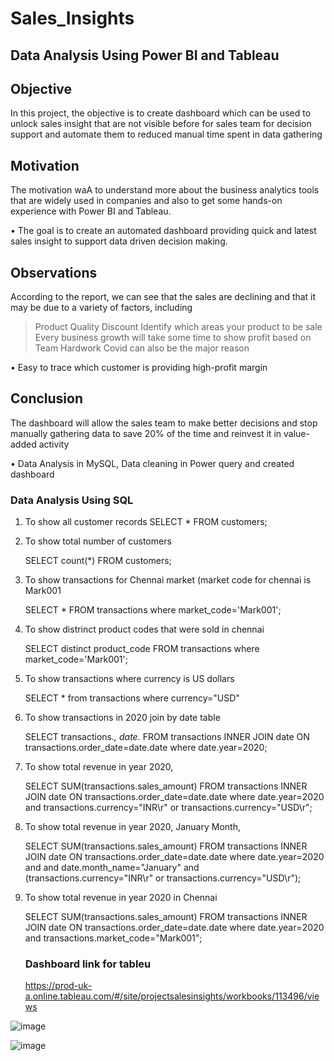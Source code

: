 # Sales_Insights

## Data Analysis Using Power BI and Tableau

## Objective

In this project, the objective is to create dashboard which can be used to unlock sales insight that are not visible before for sales team for decision support and automate them to reduced manual time spent in data gathering

## Motivation
The motivation waA to understand more about the business analytics tools that are widely used in companies and also to get some hands-on experience with Power BI and Tableau.

•	The goal is to create an automated dashboard providing quick and latest sales insight to support data driven decision making.

## Observations

According to the report, we can see that the sales are declining and that it may be due to a variety of factors, including

> Product Quality
> Discount
> Identify which areas your product to be sale
> Every business growth will take some time to show profit based on Team Hardwork
> Covid can also be the major reason

• Easy to trace which customer is providing high-profit margin


## Conclusion

The dashboard will allow the sales team to make better decisions and stop manually gathering data to save 20% of the time and reinvest it in value-added activity



•	Data Analysis in MySQL, Data cleaning in Power query and created dashboard 

### Data Analysis Using SQL
1) To show all customer records
    SELECT * FROM customers;

2) To show total number of customers

    SELECT count(*) FROM customers;

3) To show transactions for Chennai market (market code for chennai is Mark001

     SELECT * FROM transactions where market_code='Mark001';

4) To show distrinct product codes that were sold in chennai

    SELECT distinct product_code FROM transactions where market_code='Mark001';

5)  To show transactions where currency is US dollars

     SELECT * from transactions where currency="USD"

6) To show transactions in 2020 join by date table

     SELECT transactions.*, date.* FROM transactions INNER JOIN date ON transactions.order_date=date.date where date.year=2020;

7) To show total revenue in year 2020,

      SELECT SUM(transactions.sales_amount) FROM transactions INNER JOIN date ON transactions.order_date=date.date where date.year=2020 and transactions.currency="INR\r" or transactions.currency="USD\r";

8) To show total revenue in year 2020, January Month,

      SELECT SUM(transactions.sales_amount) FROM transactions INNER JOIN date ON transactions.order_date=date.date where date.year=2020 and and date.month_name="January" and (transactions.currency="INR\r" or transactions.currency="USD\r");

9) To show total revenue in year 2020 in Chennai

   SELECT SUM(transactions.sales_amount) FROM transactions INNER JOIN date ON transactions.order_date=date.date where date.year=2020 and transactions.market_code="Mark001";
   
   ### Dashboard link for tableu
   https://prod-uk-a.online.tableau.com/#/site/projectsalesinsights/workbooks/113496/views
   
  ![image](https://user-images.githubusercontent.com/88727612/156886191-4fd12c90-b0e8-49d9-a68e-a066e273842b.png)
  
  ![image](https://user-images.githubusercontent.com/88727612/156886248-d8630568-8388-45f4-8050-c9b0cf0b4f2d.png)

   
   

 



